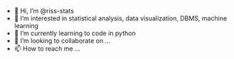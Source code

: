 - 👋 Hi, I’m @riss-stats
- 👀 I’m interested in statistical analysis, data visualization, DBMS,  machine learning
- 🌱 I’m currently learning to code in python
- 💞️ I’m looking to collaborate on ...
- 📫 How to reach me ...

<!---
riss-stats/riss-stats is a ✨ special ✨ repository because its `README.md` (this file) appears on your GitHub profile.
You can click the Preview link to take a look at your changes.
--->
